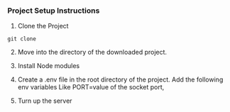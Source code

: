 ### Project Setup Instructions

1. Clone the Project

```
git clone
```

2. Move into the directory of the downloaded project.

3. Install Node modules
4. Create a .env file in the root directory of the project.
   Add the following env variables
   Like PORT=value of the socket port,

5. Turn up the server
